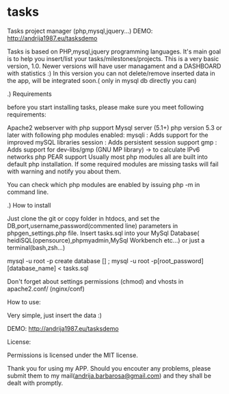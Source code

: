 # tasks
Tasks project manager (php,mysql,jquery...)
DEMO: http://andrija1987.eu/tasksdemo

Tasks is based on PHP,mysql,jquery programming languages. It's main goal is to help you insert/list your tasks/milestones/projects.
This is a very basic version, 1.0. Newer versions will have user managament and a DASHBOARD with statistics :)
In this version you can not delete/remove inserted data in the app, will be integrated soon.( only in mysql db directly you can)

.) Requirements

before you start installing tasks, please make sure you meet following requirements:

Apache2 webserver with php support
Mysql server (5.1+)
php version 5.3 or later with following php modules enabled:
mysqli : Adds support for the improved mySQL libraries
session : Adds persistent session support
gmp : Adds support for dev-libs/gmp (GNU MP library) -> to calculate IPv6 networks
php PEAR support
Usually most php modules all are built into default php installation. If some required modules are missing tasks will fail with warning and notify you about them.

You can check which php modules are enabled by issuing php -m in command line.

.) How to install

Just clone the git or copy folder in htdocs, and set the DB,port,username,password(commented line) parameters in phpgen_settings.php file.
Insert tasks.sql into your MySql Database( heidiSQL(opensource),phpmyadmin,MySql Workbench etc...) or just a terminal(bash,zsh...)

mysql -u root -p
create database [] ;
mysql -u root -p[root_password] [database_name] < tasks.sql

Don't forget about settings permissions (chmod) and vhosts in apache2.conf/ (nginx/conf)

How to use:

Very simple, just insert the data :)

DEMO: http://andrija1987.eu/tasksdemo

License:

Permissions is licensed under the MIT license.

Thank you for using my APP.  Should you encouter any problems, please submit them to my mail(andrija.barbarosa@gmail.com) and they shall be dealt with promptly.

